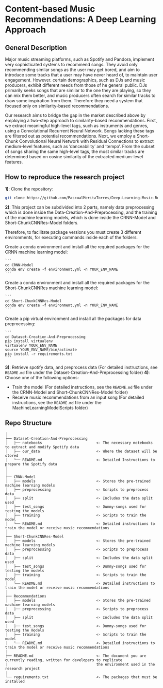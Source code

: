 # Content-based Music Recommendations: A Deep Learning Approach

## General Description
Major music streaming platforms, such as Spotify and Pandora, implement very sophisticated systems to recommend songs.
They avoid only recommending similar songs as the user may get bored, and aim to introduce some tracks that a user may have never heard of, to maintain user engagement. 
However. certain demographics, such as DJs and music producers, exhibit different needs from those of he general public.
 DJs primarily seeks songs that are similar to the one they are playing, so they can mix them better, and music producers often search for similar tracks to draw some inspiration from them. 
 Therefore they need a system that focused only on similarity-based recommendations.

Our research aims to bridge the gap in the market described above by employing a two-step
approach to similarity-based recommendations. First, we extract meaningful high-level tags,
such as instruments and genres, using a Convolutional Recurrent Neural Network. Songs lacking
these tags are filtered out as potential recommendations. Next, we employ a Short-Chunk
Convolutional Neural Network with Residual Connections to extract medium-level features,
such as ’danceability’ and ’tempo’. From the subset of songs sharing the same high-level tags,
the most similar tracks are determined based on cosine similarity of the extracted medium-level
features.

## How to reproduce the research project
**1)**: Clone the repository:
```sh
git clone https://github.com/PascualMeritaTorres/Deep-Learning-Music-Recommendation-System.git
```

**2)**: This project can be subdivided into 2 parts, namely data preprocessing which is done inside the Data-Creation-And-Preprocessing, and the training of the machine learning models, which is done inside the CRNN-Model and Short-ChunkCNNRes-Model folders. 

Therefore, to facilitate package versions you must create 3 different environments, for executing commands inside each of the folders.

Create a conda environment and install all the required packages for the CRNN machine learning model:

    ```
    cd CRNN-Model
    conda env create -f environment.yml -n YOUR_ENV_NAME
    ```

Create a conda environment and install all the required packages for the Short-ChunkCNNRes machine learning model:

    ```
    cd Short-ChunkCNNRes-Model
    conda env create -f environment.yml -n YOUR_ENV_NAME
    ```


Create a pip virtual environment and install all the packages for data preprocessing:

    ```
    cd Dataset-Creation-And-Preprocessing
    pip install virtualenv
    virtualenv YOUR_ENV_NAME
    source YOUR_ENV_NAME/bin/activate
    pip install -r requirements.txt
    ```

**3)**: Retrieve spotify data, and preprocess data (For detailed instructions, see `README.md` file under the Dataset-Creation-And-Preprocessing folder)
**4)**: Choose one of the following options:
- Train the model (For detailed instructions, see the `README.md` file under the CRNN-Model and Short-ChunkCNNRes-Model folder)
- Receive music recommendations from an input song (For detailed instructions, see the `README.md` file under the MachineLearningModelScripts folder)


## Repo Structure
```
│
├── Dataset-Creation-And-Preprocessing    
│   ├── notebooks                         <- The necessary notebooks to extract and modify Spotify data
│   ├── our_data                          <- Where the dataset will be stored
│   └── README.md                         <- Detailed Instructions to prepare the Spotify data
│
│
├── CRNN-Model
│   ├── models                            <- Stores the pre-trained machine learning models
│   ├── preprocessing                     <- Scripts to preprocess data
│   ├── split                             <- Includes the data split used 
│   ├── test_songs                        <- Dummy-songs used for testing the models
│   ├── training                          <- Scripts to train the model
│   └── README.md                         <- Detailed instructions to train the model or receive music recommendations
│
├── Short-ChunkCNNRes-Model
│   ├── models                            <- Stores the pre-trained machine learning models
│   ├── preprocessing                     <- Scripts to preprocess data
│   ├── split                             <- Includes the data split used 
│   ├── test_songs                        <- Dummy-songs used for testing the models
│   ├── training                          <- Scripts to train the model
│   └── README.md                         <- Detailed instructions to train the model or receive music recommendations
│
├── Recommendations
│   ├── models                            <- Stores the pre-trained machine learning models
│   ├── preprocessing                     <- Scripts to preprocess data
│   ├── split                             <- Includes the data split used 
│   ├── test_songs                        <- Dummy-songs used for testing the models
│   ├── training                          <- Scripts to train the model
│   └── README.md                         <- Detailed instructions to train the model or receive music recommendations
|
├── README.md                             <- The document you are currently reading, written for developers to replicate 
|                                         the environment used in the research project
|
└── requirements.txt                      <- The packages that must be installed
```
